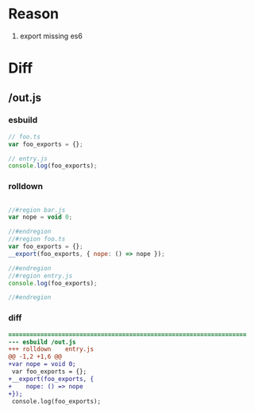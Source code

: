 # Reason
1. export missing es6
# Diff
## /out.js
### esbuild
```js
// foo.ts
var foo_exports = {};

// entry.js
console.log(foo_exports);
```
### rolldown
```js

//#region bar.js
var nope = void 0;

//#endregion
//#region foo.ts
var foo_exports = {};
__export(foo_exports, { nope: () => nope });

//#endregion
//#region entry.js
console.log(foo_exports);

//#endregion
```
### diff
```diff
===================================================================
--- esbuild	/out.js
+++ rolldown	entry.js
@@ -1,2 +1,6 @@
+var nope = void 0;
 var foo_exports = {};
+__export(foo_exports, {
+    nope: () => nope
+});
 console.log(foo_exports);

```